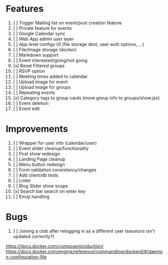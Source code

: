 # Features

1. [ ] Trigger Mailing list on event/post creation feature
1. [ ] Private feature for events
1. [ ] Google Calendar sync
1. [ ] Web App admin user layer
1. [ ] App level configs UI (file storage dest, user auth options, ...)
1. [ ] File/Image storage (docker)
1. [ ] Markdown support
1. [ ] Event interested/going/not going 
1. [x] Reset Filtered groups 
1. [ ] RSVP option 
1. [ ] Meeting times added to calendar 
1. [ ] Upload image for event 
1. [ ] Upload image for groups 
1. [ ] Repeating events
1. [x] Category tags to group cards (more group info to groups/show.jsx)
1. [ ] Event deletion
1. [ ] Event edit

# Improvements

1. [ ] Wrapper for user info (calendar/user)
1. [ ] Event slider cleanup/functionality
1. [ ] Post show redesign
1. [ ] Landing Page cleanup
1. [ ] Menu button redesign
1. [ ] Form validation consistency/changes
1. [ ] Add client/db tests
1. [ ] Linter
1. [ ] Blog Slider show scope
1. [x] Search bar search on enter key
1. [ ] Emoji handling

# Bugs

1. [ ] Joining a club after relogging in as a different user (sessions isn't updated correctly?)


https://docs.docker.com/compose/production/
https://docs.docker.com/engine/reference/commandline/dockerd/#/daemon-configuration-file